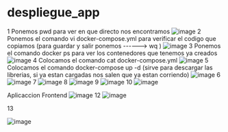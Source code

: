 

# despliegue_app
1 Ponemos pwd para ver en que directo nos encontramos
![image](https://user-images.githubusercontent.com/91167267/211444544-5d9c322e-89f0-448b-8ede-4dc89729d03f.png)
2 Ponemos el comando vi docker-compose.yml para verificar el codigo que copiamos (para guardar y salir ponemos ------> wq )
![image](https://user-images.githubusercontent.com/91167267/211445137-1532782d-3ad4-4da8-b20f-64d94edaeaa3.png)
3 Ponemos el comando docker ps para ver los contenedores que tenemos ya creados
![image](https://user-images.githubusercontent.com/91167267/211445315-3238a610-65ff-4d9e-9cd6-989e8bdef6e7.png)
4 Colocamos el comando cat docker-compose.yml
![image](https://user-images.githubusercontent.com/91167267/211445360-c108674d-b50b-491b-8f14-6cc7fd8e6f26.png)
5 Colocamos el comando docker-compose up -d (sirve para descargar las librerias, si ya estan cargadas nos salen que ya estan corriendo)
![image](https://user-images.githubusercontent.com/91167267/211445402-a4cc1c28-3ef4-40ec-830c-8e8dff9c0d74.png)
6
![image](https://user-images.githubusercontent.com/91167267/211445736-c8925f8e-1f6f-4605-9000-4c6c45285862.png)
7
![image](https://user-images.githubusercontent.com/91167267/211445769-8e4f91e9-2c55-4fd4-90a9-3f3dd8b247c4.png)
8
![image](https://user-images.githubusercontent.com/91167267/211445872-f648dda6-2fbc-4b60-8d89-8ced9c7abba2.png)
9
![image](https://user-images.githubusercontent.com/91167267/211445984-4238714f-3545-4003-9a42-7053bbf2191a.png)
10
![image](https://user-images.githubusercontent.com/91167267/211446810-c599abb8-e892-4437-a690-43f9996fc822.png)

Aplicaccion Frontend
![image](https://user-images.githubusercontent.com/91167267/211446974-72d90a18-bff6-450a-9bda-604b772be263.png)
12
![image](https://user-images.githubusercontent.com/91167267/211447231-26017e2a-5535-4ed3-8625-597ecac3ebd3.png)

13


![image](https://user-images.githubusercontent.com/91167267/211447399-3650b6f0-37da-47e1-8e8f-dfea97baca50.png)
